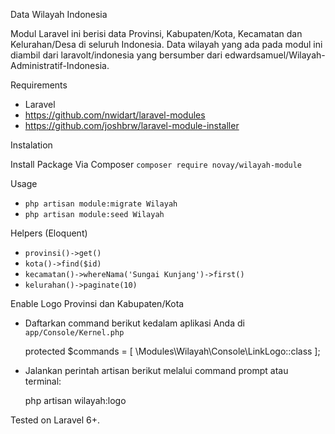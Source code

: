 Data Wilayah Indonesia

Modul Laravel ini berisi data Provinsi, Kabupaten/Kota, Kecamatan dan Kelurahan/Desa di seluruh Indonesia. 
Data wilayah yang ada pada modul ini diambil dari laravolt/indonesia yang bersumber dari edwardsamuel/Wilayah-Administratif-Indonesia.


Requirements
- Laravel
- https://github.com/nwidart/laravel-modules
- https://github.com/joshbrw/laravel-module-installer

Instalation

Install Package Via Composer
`composer require novay/wilayah-module`


Usage

- `php artisan module:migrate Wilayah`
- `php artisan module:seed Wilayah`


Helpers (Eloquent)

- `provinsi()->get()`
- `kota()->find($id)`
- `kecamatan()->whereNama('Sungai Kunjang')->first()`
- `kelurahan()->paginate(10)`


Enable Logo Provinsi dan Kabupaten/Kota

- Daftarkan command berikut kedalam aplikasi Anda di `app/Console/Kernel.php`
	
	protected $commands = [
	    \Modules\Wilayah\Console\LinkLogo::class
	];

- Jalankan perintah artisan berikut melalui command prompt atau terminal:

	php artisan wilayah:logo


Tested on Laravel 6+.